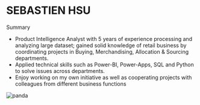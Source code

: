 # SEBASTIEN HSU

Summary
* Product Intelligence Analyst with 5 years of experience processing and analyzing large dataset; gained solid knowledge of retail business by coordinating projects in Buying, Merchandising, Allocation & Sourcing departments.
* Applied technical skills such as Power-BI, Power-Apps, SQL and Python to solve issues across departments.
* Enjoy working on my own initiative as well as cooperating projects with colleagues from different business functions

![panda](https://github.com/sebsebsebsebtimes4/Testing_Data_Project/assets/65066441/0a76f150-fc9b-4aaa-8fda-8c84c10455cb)



